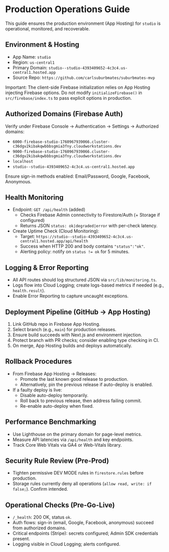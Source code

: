 # Production Operations Guide

This guide ensures the production environment (App Hosting) for `studio` is operational, monitored, and recoverable.

## Environment & Hosting

- App Name: `studio`
- Region: `us-central1`
- Primary Domain: `studio--studio-4393409652-4c3c4.us-central1.hosted.app`
- Source Repo: `https://github.com/carlsuburbmates/suburbmates-mvp`

Important: The client-side Firebase initialization relies on App Hosting injecting Firebase options. Do not modify `initializeFirebase()` in `src/firebase/index.ts` to pass explicit options in production.

## Authorized Domains (Firebase Auth)

Verify under Firebase Console → Authentication → Settings → Authorized domains:

- `6000-firebase-studio-1760967939066.cluster-c36dgv2kibakqwbbbsgmia3fny.cloudworkstations.dev`
- `9000-firebase-studio-1760967939066.cluster-c36dgv2kibakqwbbbsgmia3fny.cloudworkstations.dev`
- `localhost`
- `studio--studio-4393409652-4c3c4.us-central1.hosted.app`

Ensure sign-in methods enabled: Email/Password, Google, Facebook, Anonymous.

## Health Monitoring

- Endpoint: `GET /api/health` (added)
  - Checks Firebase Admin connectivity to Firestore/Auth (+ Storage if configured)
  - Returns JSON `status: ok|degraded|error` with per-check latency.
- Create Uptime Check (Cloud Monitoring):
  - Target: `https://studio--studio-4393409652-4c3c4.us-central1.hosted.app/api/health`
  - Success when HTTP 200 and body contains `"status":"ok"`.
  - Alerting policy: notify on `status != ok` for 5 minutes.

## Logging & Error Reporting

- All API routes should log structured JSON via `src/lib/monitoring.ts`.
- Logs flow into Cloud Logging; create logs-based metrics if needed (e.g., `health.result`).
- Enable Error Reporting to capture uncaught exceptions.

## Deployment Pipeline (GitHub → App Hosting)

1. Link GitHub repo in Firebase App Hosting.
2. Select branch (e.g., `main`) for production releases.
3. Ensure build succeeds with Next.js and environment injection.
4. Protect branch with PR checks; consider enabling type checking in CI.
5. On merge, App Hosting builds and deploys automatically.

## Rollback Procedures

- From Firebase App Hosting → Releases:
  - Promote the last known good release to production.
  - Alternatively, pin the previous release if auto-deploy is enabled.
- If a faulty deploy is live:
  - Disable auto-deploy temporarily.
  - Roll back to previous release, then address failing commit.
  - Re-enable auto-deploy when fixed.

## Performance Benchmarking

- Use Lighthouse on the primary domain for page-level metrics.
- Measure API latencies via `/api/health` and key endpoints.
- Track Core Web Vitals via GA4 or Web-Vitals library.

## Security Rule Review (Pre-Prod)

- Tighten permissive DEV MODE rules in `firestore.rules` before production.
- Storage rules currently deny all operations (`allow read, write: if false;`). Confirm intended.

## Operational Checks (Pre-Go-Live)

- `/_health`: 200 OK, status `ok`.
- Auth flows: sign-in (email, Google, Facebook, anonymous) succeed from authorized domains.
- Critical endpoints (Stripe): secrets configured; Admin SDK credentials present.
- Logging visible in Cloud Logging; alerts configured.
